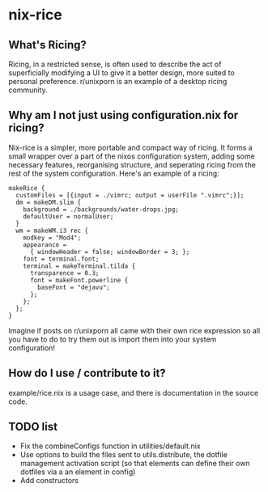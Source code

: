 # nix-rice

## What's Ricing?

Ricing, in a restricted sense, is often used to describe the act of superficially modifying a UI to give it a better design, more suited to personal preference. r/unixporn is an example of a desktop ricing community. 

## Why am I not just using configuration.nix for ricing?

Nix-rice is a simpler, more portable and compact way of ricing. It forms a small wrapper over a part of the nixos configuration system, adding some necessary features, reorganising structure, and seperating ricing from the rest of the system configuration. Here's an example of a ricing:

    makeRice {
      customFiles = [{input = ./vimrc; output = userFile ".vimrc";}];
      dm = makeDM.slim {
        background = ./backgrounds/water-drops.jpg;
        defaultUser = normalUser;
      }
      wm = makeWM.i3 rec {
        modkey = "Mod4";
        appearance = 
          { windowHeader = false; windowBorder = 3; };
        font = terminal.font;
        terminal = makeTerminal.tilda {
          transparence = 0.3;
          font = makeFont.powerline {
            baseFont = "dejavu";
          };
        };
      };
    }

Imagine if posts on r/unixporn all came with their own rice expression so all you have to do to try them out is import them into your system configuration!

## How do I use / contribute to it?

example/rice.nix is a usage case, and there is documentation in the source code.

## TODO list

- Fix the combineConfigs function in utilities/default.nix
- Use options to build the files sent to utils.distribute, the dotfile management activation script (so that elements can define their own dotfiles via a an element in config)
- Add constructors
